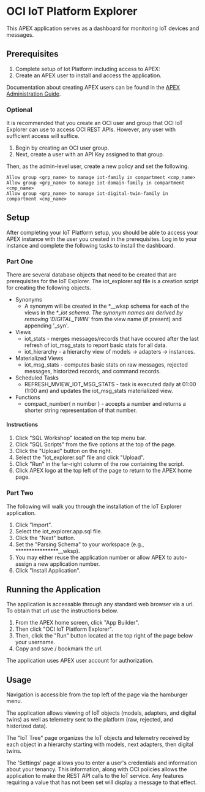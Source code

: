 
# OCI IoT Platform Explorer

This APEX application serves as a dashboard for monitoring IoT devices and messages.

## Prerequisites

1. Complete setup of Iot Platform including access to APEX:
2. Create an APEX user to install and access the application.

Documentation about creating APEX users can be found in the
[APEX Administration Guide](https://docs.oracle.com/en/database/oracle/apex/24.2/aeadm/managing-users-across-an-application-express-instance.html#GUID-CE23292D-05D1-4E79-BF40-8BC31E74E6C8).

### Optional

It is recommended that you create an OCI user and group that OCI IoT Explorer can use to
access OCI REST APIs. However, any user with sufficient access will suffice.

1. Begin by creating an OCI user group.  
2. Next, create a user with an API Key assigned to that group.

Then, as the admin-level user, create a new policy and set the following.

```text
Allow group <grp_name> to manage iot-family in compartment <cmp_name>
Allow group <grp_name> to manage iot-domain-family in compartment <cmp_name>
Allow group <grp_name> to manage iot-digital-twin-family in compartment <cmp_name>
```

## Setup

After completing your IoT Platform setup, you should be able to access your APEX
instance with the user you created in the prerequisites. Log in to your instance and
complete the following tasks to install the dashboard.

### Part One

There are several database objects that need to be created that are
prerequisites for the IoT Explorer. The iot_explorer.sql file is a creation script
for creating the following objects.

* Synonyms
  * A synonym will be created in the *__wksp schema for each of the views in the
  *__iot schema. The synonym names are derived by removing 'DIGITAL_TWIN_' from the
  view name (if present) and appending '_syn'.
* Views
  * iot_stats - merges messages/records that have occured after the last refresh of
  iot_msg_stats to report basic stats for all data.
  * iot_hierarchy - a hierarchy view of models -> adapters -> instances.
* Materialized Views
  * iot_msg_stats - computes basic stats on raw messages, rejected messages,
  historized records, and command records.
* Scheduled Tasks
  * REFRESH_MVIEW_IOT_MSG_STATS - task is executed daily at 01:00 (1:00 am) and
  updates the iot_msg_stats materialized view.
* Functions
  * compact_number( n number ) - accepts a number and returns a shorter string
  representation of that number.

#### Instructions

1. Click "SQL Workshop" located on the top menu bar.
2. Click "SQL Scripts" from the five options at the top of the page.
3. Click the "Upload" button on the right.
4. Select the "iot_explorer.sql" file and click "Upload".
5. Click "Run" in the far-right column of the row containing the script.
6. Click APEX logo at the top left of the page to return to the APEX home page.

### Part Two

The following will walk you through the installation of the IoT Explorer
application.

1. Click "Import".
2. Select the iot_explorer.app.sql file.
3. Click the "Next" button.
4. Set the "Parsing Schema" to your workspace (e.g., ****************__wksp).
5. You may either reuse the application number or allow APEX to auto-assign a new
application number.
6. Click "Install Application".

## Running the Application

The application is accessable through any standard web browser via a url. To
obtain that url use the instructions below.

1. From the APEX home screen, click "App Builder".
2. Then click "OCI IoT Platform Explorer".
3. Then, click the "Run" button located at the top right of the page below your
username.
4. Copy and save / bookmark the url.

The application uses APEX user account for authorization.

## Usage

Navigation is accessible from the top left of the page via the hamburger menu.

The application allows viewing of IoT objects (models, adapters, and digital twins)
as well as telemetry sent to the platform (raw, rejected, and historized data).

The "IoT Tree" page organizes the IoT objects and telemetry received by each object
in a hierarchy starting with models, next adapters, then digital twins.

The 'Settings' page allows you to enter a user's credentials and information
about your tenancy.  This information, along with OCI policies allows the
application to make the REST API calls to the IoT service. Any features requiring a
value that has not been set will display a message to that effect.
